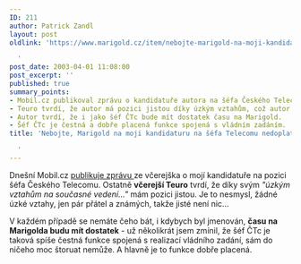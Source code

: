 ```yaml
---
ID: 211
author: Patrick Zandl
layout: post
oldlink: 'https://www.marigold.cz/item/nebojte-marigold-na-moji-kandidaturu-na-sefa-telecomu-nedoplati

  '
post_date: 2003-04-01 11:08:00
post_excerpt: ''
published: true
summary_points:
- Mobil.cz publikoval zprávu o kandidatuře autora na šéfa Českého Telecomu.
- Teuro tvrdí, že autor má pozici jistou díky úzkým vztahům, což autor popírá.
- Autor tvrdí, že i jako šéf ČTc bude mít dostatek času na Marigold.
- Šéf ČTc je čestná a dobře placená funkce spojená s vládním zadáním.
title: 'Nebojte, Marigold na moji kandidaturu na šéfa Telecomu nedoplatí

  '
---
```


<p>
Dnešní Mobil.cz <A href="http://www.mobil.cz/zprava.html?zprava=22035" target=_blank>publikuje zprávu </A>ze včerejška o mojí kandidatuře na pozici šéfa Českého Telecomu. Ostatně <STRONG>včerejší Teuro</STRONG> tvrdí, že díky svým <EM>"úzkým vztahům na současné vedení..."</EM> mám pozici jistou. Je to nesmysl, žádné úzké vztahy, jen pár přátel a známých, takže jisté není nic...</p>

<p>
V každém případě se nemáte čeho bát, i kdybych byl jmenován, <STRONG>času na Marigolda budu mít dostatek</STRONG> - už několikrát jsem zmínil, že šéf ČTc je taková spíše čestná funkce spojená s realizací vládního zadání, sám do ničeho moc štoruat nemůže. A hlavně je to funkce dobře placená.</p>